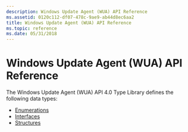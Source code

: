 ```yaml
---
description: Windows Update Agent (WUA) API Reference
ms.assetid: 0120c112-df07-478c-9ae9-ab44d8ec6aa2
title: Windows Update Agent (WUA) API Reference
ms.topic: reference
ms.date: 05/31/2018
---
```


# Windows Update Agent (WUA) API Reference

The Windows Update Agent (WUA) API 4.0 Type Library defines the following data types:

-   [Enumerations](enumerations.md)
-   [Interfaces](interfaces.md)
-   [Structures](structures.md)

 

 



